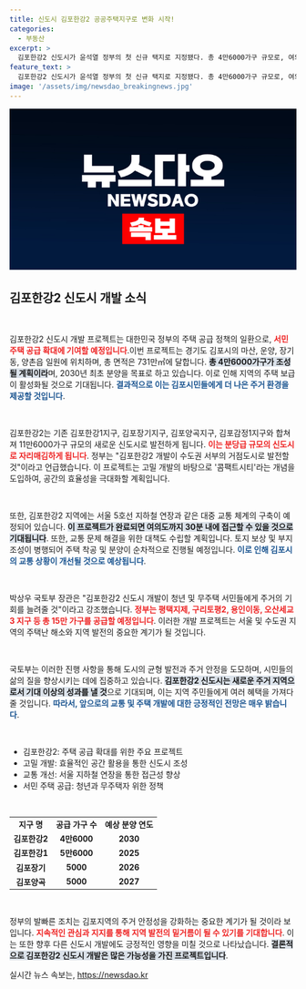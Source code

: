```yaml
---
title: 신도시 김포한강2 공공주택지구로 변화 시작!
categories:
  - 부동산
excerpt: >
  김포한강2 신도시가 윤석열 정부의 첫 신규 택지로 지정됐다. 총 4만6000가구 규모로, 여의도까지 30분 거리의 교통망과 콤팩트시티 개념을 도입해 주거 환경을 개선할 예정이다.
feature_text: >
  김포한강2 신도시가 윤석열 정부의 첫 신규 택지로 지정됐다. 총 4만6000가구 규모로, 여의도까지 30분 거리의 교통망과 콤팩트시티 개념을 도입해 주거 환경을 개선할 예정이다.
image: '/assets/img/newsdao_breakingnews.jpg'
---
```


<p><img src="/assets/img/newsdao_breakingnews.jpg" alt="ontimetimes 속보" /></p>

<h2 data-ke-size="size26">김포한강2 신도시 개발 소식</h2>

<p data-ke-size="size16">&nbsp;</p>  

<p>김포한강2 신도시 개발 프로젝트는 대한민국 정부의 주택 공급 정책의 일환으로, <b><span style="color: #ee2323;">서민 주택 공급 확대에 기여할 예정입니다</span></b>.이번 프로젝트는 경기도 김포시의 마산, 운양, 장기동, 양촌읍 일원에 위치하며, 총 면적은 731만㎡에 달합니다. <b><span style="background-color: #21538527;">총 4만6000가구가 조성될 계획이라</span></b>며, 2030년 최초 분양을 목표로 하고 있습니다. 이로 인해 지역의 주택 보급이 활성화될 것으로 기대됩니다. <b><span style="color: #1a5490;">결과적으로 이는 김포시민들에게 더 나은 주거 환경을 제공할 것입니다</span></b>.</p>

<p data-ke-size="size16">&nbsp;</p>

<p>김포한강2는 기존 김포한강1지구, 김포장기지구, 김포양곡지구, 김포감정1지구와 합쳐져 11만6000가구 규모의 새로운 신도시로 발전하게 됩니다. <b><span style="color: #ee2323;">이는 분당급 규모의 신도시로 자리매김하게 됩니다</span></b>. 정부는 "김포한강2 개발이 수도권 서부의 거점도시로 발전할 것"이라고 언급했습니다. 이 프로젝트는 고밀 개발의 바탕으로 '콤팩트시티'라는 개념을 도입하여, 공간의 효율성을 극대화할 계획입니다.</p>

<p data-ke-size="size16">&nbsp;</p>

<p>또한, 김포한강2 지역에는 서울 5호선 지하철 연장과 같은 대중 교통 체계의 구축이 예정되어 있습니다. <b><span style="background-color: #21538527;">이 프로젝트가 완료되면 여의도까지 30분 내에 접근할 수 있을 것으로 기대됩니다</span></b>. 또한, 교통 문제 해결을 위한 대책도 수립할 계획입니다. 토지 보상 및 부지 조성이 병행되어 주택 착공 및 분양이 순차적으로 진행될 예정입니다. <b><span style="color: #1a5490;">이로 인해 김포시의 교통 상황이 개선될 것으로 예상됩니다</span></b>.</p>

<p data-ke-size="size16">&nbsp;</p>

<p>박상우 국토부 장관은 "김포한강2 신도시 개발이 청년 및 무주택 서민들에게 주거의 기회를 늘려줄 것"이라고 강조했습니다. <b><span style="color: #ee2323;">정부는 평택지제, 구리토평2, 용인이동, 오산세교3 지구 등 총 15만 가구를 공급할 예정입니다</span></b>. 이러한 개발 프로젝트는 서울 및 수도권 지역의 주택난 해소와 지역 발전의 중요한 계기가 될 것입니다.</p>

<p data-ke-size="size16">&nbsp;</p>  

<p>국토부는 이러한 진행 사항을 통해 도시의 균형 발전과 주거 안정을 도모하며, 시민들의 삶의 질을 향상시키는 데에 집중하고 있습니다. <b><span style="background-color: #21538527;">김포한강2 신도시는 새로운 주거 지역으로서 기대 이상의 성과를 낼 것</span></b>으로 기대되며, 이는 지역 주민들에게 여러 혜택을 가져다줄 것입니다. <b><span style="color: #1a5490;">따라서, 앞으로의 교통 및 주택 개발에 대한 긍정적인 전망은 매우 밝습니다</span></b>.</p>

<p data-ke-size="size16">&nbsp;</p>

<ul>
    <li>김포한강2: 주택 공급 확대를 위한 주요 프로젝트</li>
    <li>고밀 개발: 효율적인 공간 활용을 통한 신도시 조성</li>
    <li>교통 개선: 서울 지하철 연장을 통한 접근성 향상</li>
    <li>서민 주택 공급: 청년과 무주택자 위한 정책</li>
</ul>

<p data-ke-size="size16">&nbsp;</p>

<table>
    <tr>
        <td style="text-align: center; height: 17px;"><b>지구 명</b></td>
        <td style="text-align: center; height: 17px;"><b>공급 가구 수</b></td>
        <td style="text-align: center; height: 17px;"><b>예상 분양 연도</b></td>
    </tr>
    <tr>
        <td style="text-align: center; height: 17px;"><b>김포한강2</b></td>
        <td style="text-align: center; height: 17px;"><b>4만6000</b></td>
        <td style="text-align: center; height: 17px;"><b>2030</b></td>
    </tr>
    <tr>
        <td style="text-align: center; height: 17px;"><b>김포한강1</b></td>
        <td style="text-align: center; height: 17px;"><b>5만6000</b></td>
        <td style="text-align: center; height: 17px;"><b>2025</b></td>
    </tr>
    <tr>
        <td style="text-align: center; height: 17px;"><b>김포장기</b></td>
        <td style="text-align: center; height: 17px;"><b>5000</b></td>
        <td style="text-align: center; height: 17px;"><b>2026</b></td>
    </tr>
    <tr>
        <td style="text-align: center; height: 17px;"><b>김포양곡</b></td>
        <td style="text-align: center; height: 17px;"><b>5000</b></td>
        <td style="text-align: center; height: 17px;"><b>2027</b></td>
    </tr>
</table>

<p data-ke-size="size16">&nbsp;</p>  

<p>정부의 발빠른 조치는 김포지역의 주거 안정성을 강화하는 중요한 계기가 될 것이라 보입니다. <b><span style="color: #ee2323;">지속적인 관심과 지지를 통해 지역 발전의 밑거름이 될 수 있기를 기대합니다</span></b>. 이는 또한 향후 다른 신도시 개발에도 긍정적인 영향을 미칠 것으로 나타났습니다. <b><span style="background-color: #21538527;">결론적으로 김포한강2 신도시 개발은 많은 가능성을 가진 프로젝트입니다</span></b>.</p>
실시간 뉴스 속보는, <a href="https://newsdao.kr" rel="dofollow">https://newsdao.kr</a>


